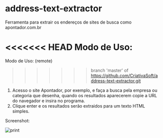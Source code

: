 address-text-extractor
======================
Ferramenta para extrair os endereços de sites de busca como apontador.com.br

<<<<<<< HEAD
Modo de Uso: 
=======
Modo de Uso: (remote)
>>>>>>> branch 'master' of https://github.com/CriativaSoft/address-text-extractor.git
1. Acesso o site Apontador, por exemplo, e faça a busca pela empresa ou categoria que desenha,
quando os resultados aparecerem copie a URL do navegador e insira no programa.
2. Clique enter e os resultados serão extraidos para um texto HTML simples.

Screenshot:

![print](https://raw.github.com/CriativaSoft/address-text-extractor/master/docs/screen01.png)
